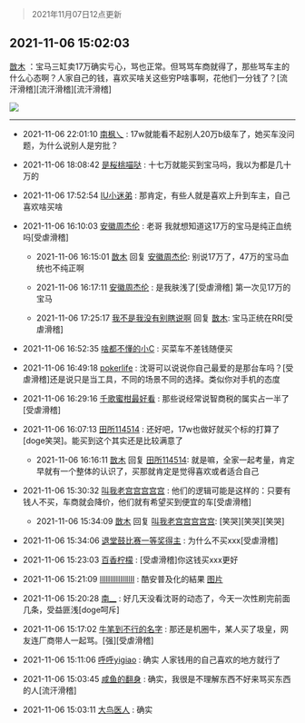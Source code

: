 > 2021年11月07日12点更新
<link rel="stylesheet" href="https://cdn.jsdelivr.net/gh/taotie6/sampleJSON@main/css/photo_show.css">
<meta name="referrer" content="no-referrer" />


 ## 2021-11-06 15:02:03 

 [㪚木](https://www.coolapk.com/feed/31263971?shareKey=ZTY1NGQyODJlM2M1NjE4NjQzOWE~) ：宝马三缸卖17万确实亏心，骂也正常。但骂骂车商就得了，那些骂车主的什么心态啊？人家自己的钱，喜欢买啥关这些穷P啥事啊，花他们一分钱了？[流汗滑稽][流汗滑稽][流汗滑稽] 

<div class="album">
<img class="img-item" src="http://image.coolapk.com/feed/2021/1106/15/1081091_f70a2eb1_2122_2598@1080x361.png" />
</div>

 ------- 

- 2021-11-06 22:01:10 [南枫乀](uid=764080) : 17w就能看不起别人20万b级车了，她买车没问题，为什么说别人是穷批？ 

- 2021-11-06 18:08:42 [是桜桃喵哒](uid=3800103) : 十七万就能买到宝马吗，我以为都是几十万的 

- 2021-11-06 17:52:54 [IU小迷弟](uid=2571083) : 那肯定，有些人就是喜欢上升到车主，自己喜欢啥买啥 

- 2021-11-06 16:10:03 [安徽周杰伦](uid=15006328) : 老哥 我就想知道这17万的宝马是纯正血统吗[受虐滑稽] 

    - 2021-11-06 16:15:01 [㪚木](uid=1081091) 回复 [安徽周杰伦](uid=15006328): 别说17万了，47万的宝马血统也不纯正啊 

    - 2021-11-06 16:17:11 [安徽周杰伦](uid=15006328) : 是我肤浅了[受虐滑稽] 第一次见17万的宝马 

    - 2021-11-06 17:25:17 [我不是我没有别瞎说啊](uid=2231912) 回复 [㪚木](uid=1081091): 宝马正统在RR[受虐滑稽] 

- 2021-11-06 16:52:35 [啥都不懂的小C](uid=2418955) : 买菜车不差钱随便买 

- 2021-11-06 16:49:18 [pokerlife](uid=575409) : 沈哥可以说说你自己最爱的是那台车吗？[受虐滑稽]还是说只是当工具，不同的场景不同的选择。类似你对手机的态度 

- 2021-11-06 16:29:16 [千歌蜜柑最好看](uid=1256624) : 那些说经常说智商税的属实占一半了[受虐滑稽] 

- 2021-11-06 16:07:13 [田所114514](uid=3589504) : 还好吧，17w也做好就买个标的打算了[doge笑哭]。能买到这个其实还是比较满意了 

    - 2021-11-06 16:16:11 [㪚木](uid=1081091) 回复 [田所114514](uid=3589504): 就是嘛，全家一起考量，肯定早就有一个整体的认识了，买那就肯定是觉得喜欢或者适合自己 

- 2021-11-06 15:30:32 [叫我老宫宫宫宫宫](uid=3450877) : 他们的逻辑可能是这样的：只要有钱人不买，车商就会降价，他们就有希望买到便宜的车[受虐滑稽] 

    - 2021-11-06 15:34:09 [㪚木](uid=1081091) 回复 [叫我老宫宫宫宫宫](uid=3450877): [笑哭][笑哭][笑哭] 

- 2021-11-06 15:34:06 [退堂鼓比赛一等奖得主](uid=2689677) : 为什么不买xxx[受虐滑稽] 

- 2021-11-06 15:23:03 [百香柠檬](uid=2068085) : [受虐滑稽]你这钱买xxx更好 

- 2021-11-06 15:21:09 [IIlIIllIlIIllIlII](uid=1286315) : 酷安普及化的結果 [图片](http://image.coolapk.com/feed/2021/1106/15/1286315_f02a68a1_3268_725@76x67.gif)

- 2021-11-06 15:20:28 [南__](uid=903591) : 好几天没看沈哥的动态了，今天一次性刷完前面几条，受益匪浅[doge呵斥] 

- 2021-11-06 15:17:02 [牛笔到不行的名字](uid=2374460) : 那还是机圈牛，某人买了圾皇，网友连厂商带人一起骂。[强][受虐滑稽] 

- 2021-11-06 15:11:06 [呼呼yigiao](uid=3884903) : 确实 人家钱用的自己喜欢的地方就行了 

- 2021-11-06 15:03:45 [咸鱼的翻身](uid=3945270) : 确实，我很是不理解东西不好来骂买东西的人[流汗滑稽] 

- 2021-11-06 15:03:11 [大鸟医人](uid=1511304) : 确实 

